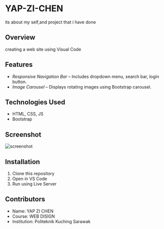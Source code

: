 # YAP-ZI-CHEN
its about my self,and project that i have done

## Overview
creating a web site using Visual Code

## Features
- *Responsive Navigation Bar* – Includes dropdown menu, search bar, login button.
- *Image Carousel* – Displays rotating images using Bootstrap carousel.

## Technologies Used
- HTML, CSS, JS
- Bootstrap 

## Screenshot
![screenshot](images/ss123.png)


## Installation
1. Clone this repository
2. Open in VS Code
3. Run using Live Server
 
## Contributors
- Name: YAP ZI CHEN
- Course: WEB DISIGN
- Institution: Politeknik Kuching Sarawak
